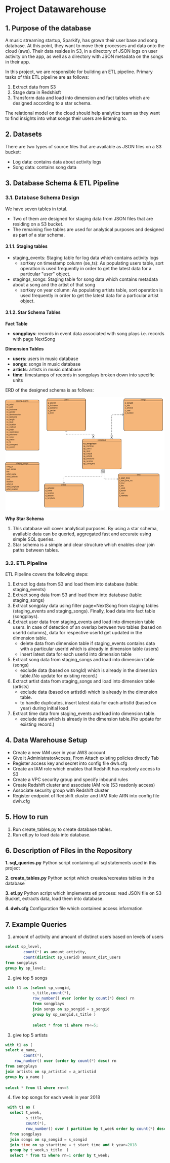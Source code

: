 # Project Datawarehouse


## 1. Purpose of the database

A music streaming startup, Sparkify, has grown their user base and song database. At this point, they want to move their processes and data onto the cloud (aws). Their data resides in S3, in a directory of JSON logs on user activity on the app, as well as a directory with JSON metadata on the songs in their app.

In this project, we are responsible for building an ETL pipeline. Primary tasks of this ETL pipeline are as follows:
1. Extract data from S3
2. Stage data in Redshisft
3. Transform data and load into dimension and fact tables which are designed according to a star schema. 

The relational model on the cloud should help analytics team as they want to find insights into what songs their users are listening to.
 


## 2. Datasets

There are two types of source files that are available as JSON files on a S3 bucket:
- Log data: contains data about activity logs
- Song data: contains song data


## 3. Database Schema & ETL Pipeline


### 3.1. Database Schema Design

We have seven tables in total. 
- Two of them are designed for staging data from JSON files that are residing on a S3 bucket. 
- The remaining five tables are used for analytical purposes and designed as part of a star schema. 


#### 3.1.1. Staging tables
- staging_events: Staging table for log data which contains activity logs
    - sortkey on timestamp column (se_ts): As populating users table, sort operation is used frequently in order to get the latest data for a particular "user" object. 
- stagings_songs: Staging table for song data which contains metadata about a song and the artist of that song
    - sortkey on year column: As populating artists table, sort operation is used frequently in order to get the latest data for a particular artist object. 
    
    
#### 3.1.2. Star Schema Tables
__Fact Table__
- __songplays__: records in event data associated with song plays i.e. records with page NextSong
    
__Dimension Tables__
- __users__: users in music database
- __songs__: songs in music database
- __artists__: artists in music database
- __time__: timestamps of records in songplays broken down into specific units

ERD of the designed schema is as follows:

![DWH ERD](ERD.png)

__Why Star Schema__
1. This database will cover analytical purposes. By using a star schema, available data can be queried, aggregated fast and accurate using simple SQL queries.
2. Star schema is a simple and clear structure which enables clear join paths between tables.


### 3.2. ETL Pipeline

ETL Pipeline covers the following steps: 
1. Extract log data from S3 and load them into database (table: staging_events)
2. Extract song data from  S3 and load them into database (table: staging_songs)
3. Extract songplay data using filter page=NextSong from staging tables (staging_events and staging_songs). Finally, load data into fact table (songplays).
4. Extract user data from staging_events and load into dimension table users. In case of detection of an overlap between two tables (based on userId columns), data for respective userId get updated in the dimension table. 
    - delete data from dimension table if staging_events contains data with a particular userId which is already in dimension table (users)
    - insert latest data for each userId into dimension table  
4. Extract song data from staging_songs and load into dimension table (songs)
    - exclude data (based on songId) which is already in the dimension table.(No update for existing record.)
5. Extract artist data from staging_songs and load into dimension table (artists) 
    - exclude data (based on artistId) which is already in the dimension table. 
    - to handle duplicates, insert latest data for each artistId (based on year) during initial load 
6. Extract time data from staging_events and load into dimension table.
    - exclude data which is already in the dimension table.(No update for existing record.)
    
    
## 4. Data Warehouse Setup

- Create a new IAM user in your AWS account
- Give it AdministratorAccess, From Attach existing policies directly Tab
- Register access key and secret into config file dwh.cfg
- Create an IAM role which enables that Redshift has readonly access to S3
- Create a VPC security group and specify inbound rules
- Create Redshift cluster and associate IAM role (S3 readonly access)
- Associate security group with Redshift cluster
- Register endpoint of Redshift cluster and IAM Role ARN into config file dwh.cfg


## 5. How to run 

1. Run create_tables.py to create database tables.
2. Run etl.py to load data into database.



## 6. Description of Files in the Repository

__1. sql_queries.py__
Python script containing all sql statements used in this project 

__2. create_tables.py__
Python script which creates/recreates tables in the database

__3. etl.py__
Python script which implements etl process: read JSON file on S3 Bucket, extracts data, load them into database.

__4. dwh.cfg__
Configuration file which contained access information 


## 7. Example Queries

1. amount of activity and amount of distinct users based on levels of users
~~~~sql 
select sp_level,
        count(*) as amount_activity,
        count(distinct sp_userid) amount_dist_users
from songplays
group by sp_level;

~~~~

2. give top 5 songs

~~~~sql
with t1 as (select sp_songid,
            s_title,count(*), 
            row_number() over (order by count(*) desc) rn 
            from songplays
            join songs on sp_songid = s_songid
            group by sp_songid,s_title )
            
            select * from t1 where rn<=5;
~~~~

3. give top 5 artists

~~~~sql
with t1 as (
select a_name, 
        count(*),
    row_number() over (order by count(*) desc) rn
from songplays 
join artists on sp_artistid = a_artistid
group by a_name )

select * from t1 where rn<=5
~~~~

4. five top songs for each week in year 2018

~~~~sql
 with t1 as (
  select t_week, 
         s_title,
         count(*),
         row_number() over ( partition by t_week order by count(*) desc) rn
  from songplays 
  join songs on sp_songid = s_songid
  join time on sp_starttime = t_start_time and t_year=2018
  group by t_week,s_title  )
  select * from t1 where rn=1 order by t_week;
~~~~


